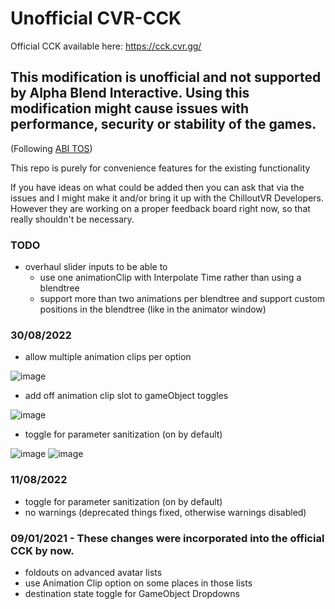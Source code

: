 # Unofficial CVR-CCK

Official CCK available here: https://cck.cvr.gg/

## This modification is unofficial and not supported by Alpha Blend Interactive. Using this modification might cause issues with performance, security or stability of the games.
(Following [ABI TOS](https://documentation.abinteractive.net/official/legal/tos/#for-mods))

This repo is purely for convenience features for the existing functionality

If you have ideas on what could be added then you can ask that via the issues and I might make it and/or bring it up with the ChilloutVR Developers. 
However they are working on a proper feedback board right now, so that really shouldn't be necessary.

### TODO
- overhaul slider inputs to be able to 
  - use one animationClip with Interpolate Time rather than using a blendtree
  - support more than two animations per blendtree and support custom positions in the blendtree (like in the animator window)

### 30/08/2022
- allow multiple animation clips per option

![image](https://user-images.githubusercontent.com/31988415/187546848-3c3fdfae-7637-45f1-aede-81b61de197fc.png)

- add off animation clip slot to gameObject toggles

![image](https://user-images.githubusercontent.com/31988415/187546910-5f1070b3-13a7-4377-b22c-490fb4c64028.png)

- toggle for parameter sanitization (on by default)

![image](https://user-images.githubusercontent.com/31988415/187546987-d9358af5-dcdc-4022-8865-18a852b58947.png)
![image](https://user-images.githubusercontent.com/31988415/187547056-f7175161-36ea-450d-80bb-11992acafd44.png)

### 11/08/2022
- toggle for parameter sanitization (on by default)
- no warnings (deprecated things fixed, otherwise warnings disabled)

### 09/01/2021 - These changes were incorporated into the official CCK by now.
- foldouts on advanced avatar lists
- use Animation Clip option on some places in those lists
- destination state toggle for GameObject Dropdowns
